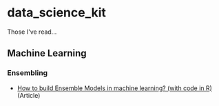 # data_science_kit 
Those I've read... 


## Machine Learning ##

  ### Ensembling ###

   * [How to build Ensemble Models in machine learning? (with code in R)](https://www.analyticsvidhya.com/blog/2017/02/introduction-to-ensembling-along-with-implementation-in-r/) (Article)

